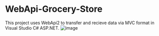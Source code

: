# WebApi-Grocery-Store
This project uses WebApi2 to transfer and recieve data via MVC format in Visual Studio C# ASP.NET.
![image](https://user-images.githubusercontent.com/49478754/185755140-771450d8-9ada-4f8d-a884-75bffbc30f63.png)
 
